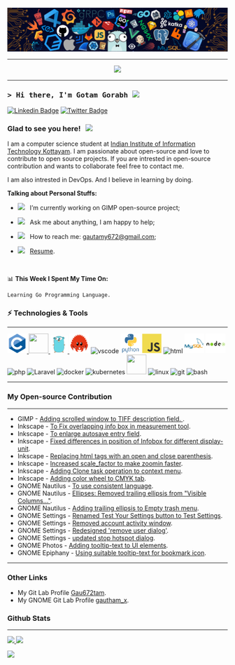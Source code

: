 

![banner.png](./images/github-banner.png)

<hr>

<p align="center">
  <img src="https://readme-typing-svg.herokuapp.com?color=0d8eceF&size=30&center=true&vCenter=true&width=550&height=70&lines=Hey+There+👋,+I'm+Gotam;+An+Open+Source+Contributor+☀;Exiceted+to+learn+DevOps">
</p>

<hr>

### <samp>&gt; Hi there, I'm Gotam Gorabh <img src="https://media.giphy.com/media/hvRJCLFzcasrR4ia7z/giphy.gif" width="25"> </samp>

[![Linkedin Badge](https://img.shields.io/badge/-LinkedIn-0e76a8?style=flat-square&logo=Linkedin&logoColor=white)](https://www.linkedin.com/in/gotam-gorabh-470848196/)
[![Twitter Badge](https://img.shields.io/badge/-Twitter-00acee?style=flat-square&logo=Twitter&logoColor=white)](https://twitter.com/GautamY05676484)

### Glad to see you here! &nbsp; ![](https://visitor-badge.glitch.me/badge?page_id=GOTAM672)

I am a computer science student at [Indian Institute of Information Technology Kottayam](https://www.iiitkottayam.ac.in/#!/home). I am passionate about open-source and love to contribute to open source projects.
If you are intrested in open-source contribution and wants to collaborate feel free to contact me.

I am also intrested in DevOps. And I believe in learning by doing.

  

**Talking about Personal Stuffs:**

- <img src="https://github.com/Gapur/Gapur/blob/main/assets/developer.gif?raw=true" width="21" />&nbsp;&nbsp; I’m currently working on GIMP open-source project;
<!--
- <img src="https://github.com/Gapur/Gapur/blob/main/assets/lightning.gif?raw=true" width="21" />&nbsp;&nbsp; I’m currently learning Data Structures and Algorithms on [leetcode](https://leetcode.com/GKassym); -->
- <img src="https://github.com/Gapur/Gapur/blob/main/assets/message.gif?raw=true" width="21" />&nbsp;&nbsp; Ask me about anything, I am happy to help;

- <img src="https://github.com/Gapur/Gapur/blob/main/assets/letterbox.gif?raw=true" width="21" />&nbsp;&nbsp; How to reach me: gautamy672@gmail.com;
- <img src="https://github.com/Gapur/Gapur/blob/main/assets/doc.gif?raw=true" width="21" />&nbsp;&nbsp; [Resume]().

</br>

📊 **This Week I Spent My Time On:**
<!--START_SECTION:waka-->

```text
Learning Go Programming Language.
```

<!--END_SECTION:waka-->


<h3 align="left">⚡ Technologies & Tools</h3>

<hr>
<span align="center">
<p align="left">
<a href="https://developer.mozilla.org/en-US/docs/Web/JavaScript" target="_blank" rel="noreferrer"> 
<img src="https://github.com/devicons/devicon/blob/v2.15.1/icons/c/c-original.svg" alt="c" width="45" height="45"/>
<img src="https://cdn.jsdelivr.net/gh/devicons/devicon/icons/cplusplus/cplusplus-original.svg" width="45" height="45"/>
<a href="https://golang.org" target="_blank" rel="noreferrer"> <img src="https://raw.githubusercontent.com/devicons/devicon/master/icons/go/go-original.svg" alt="go" width="40" height="40"/> </a>
 <img src="https://github.com/GOTAM672/GOTAM672/blob/master/images/pngegg.png" alt="rust" width="45" height="45"/>
<img src="https://cdn.jsdelivr.net/gh/devicons/devicon/icons/vscode/vscode-original.svg" alt="vscode" width="45" height="45"/>
<img src="https://raw.githubusercontent.com/devicons/devicon/master/icons/python/python-original-wordmark.svg" alt="python" width="45" height="45" />
<img src="https://raw.githubusercontent.com/devicons/devicon/master/icons/javascript/javascript-original.svg" alt="javascript" width="45" height="45" />
<img src="https://cdn.jsdelivr.net/gh/devicons/devicon/icons/html5/html5-original.svg" alt="html" width="45" height="45"/>
<img src="https://raw.githubusercontent.com/devicons/devicon/master/icons/mysql/mysql-original-wordmark.svg" alt="mysql" width="45" height="45" />
<img src="https://raw.githubusercontent.com/devicons/devicon/master/icons/nodejs/nodejs-original-wordmark.svg" alt="nodejs" width="45" height="45" />
<img src="https://cdn.jsdelivr.net/gh/devicons/devicon/icons/php/php-original.svg" alt="php" width="45" height="45"/>
<img src="https://cdn.jsdelivr.net/gh/devicons/devicon/icons/laravel/laravel-plain-wordmark.svg" alt="Laravel" width="45" height="45"/>
<img src="https://cdn.jsdelivr.net/gh/devicons/devicon/icons/docker/docker-original.svg" alt="docker" width="45" height="45"/>
<img src="https://cdn.jsdelivr.net/gh/devicons/devicon/icons/kubernetes/kubernetes-plain.svg" alt="kubernetes" width="45" height="45"/>
<img src="https://cdn.jsdelivr.net/gh/devicons/devicon/icons/amazonwebservices/amazonwebservices-plain-wordmark.svg" width="45" height="45"/>
<img src="https://cdn.jsdelivr.net/gh/devicons/devicon/icons/linux/linux-original.svg" alt="linux" width="45" height="45"/>       
<img src="https://cdn.jsdelivr.net/gh/devicons/devicon/icons/git/git-original.svg" alt="git" width="45" height="45"/>
<img src="https://cdn.jsdelivr.net/gh/devicons/devicon/icons/bash/bash-original.svg" alt="bash" width="45" height="45"/>
</p>
</span>

<hr>

<h3 align="left">My Open-source Contribution</h3>

<hr>

- GIMP - [Adding scrolled window to TIFF description field.
](https://gitlab.gnome.org/GNOME/gimp/-/merge_requests/745).
- Inkscape - [To Fix overlapping info box in measurement tool](https://gitlab.com/inkscape/inkscape/-/merge_requests/4728).
- Inkscape - [To enlarge autosave entry field](https://gitlab.com/inkscape/inkscape/-/merge_requests/4730).
- Inkscape - [Fixed differences in position of Infobox for different display-unit](https://gitlab.com/inkscape/inkscape/-/merge_requests/4944).
- Inkscape - [Replacing html tags with an open and close parenthesis](https://gitlab.com/inkscape/inkscape/-/merge_requests/4813).
- Inkscape - [Increased scale_factor to make zoomin faster](https://gitlab.com/inkscape/inkscape/-/merge_requests/4954).
- Inkscape - [Adding Clone task operation to context menu](https://gitlab.com/inkscape/inkscape/-/merge_requests/5050).
- Inkscape - [Adding color wheel to CMYK tab](https://gitlab.com/inkscape/inkscape/-/merge_requests/5093).
- GNOME Nautilus - [To use consistent language](https://gitlab.gnome.org/GNOME/nautilus/-/merge_requests/930).
- GNOME Nautilus - [
Ellipses: Removed trailing ellipsis from "Visible Columns…"](https://gitlab.gnome.org/GNOME/nautilus/-/merge_requests/1012).
- GNOME Nautilus - [
Adding trailing ellipsis to Empty trash menu](https://gitlab.gnome.org/GNOME/nautilus/-/merge_requests/986).
- GNOME Settings - [Renamed Test Your Settings button to Test Settings](https://gitlab.gnome.org/GNOME/gnome-control-center/-/merge_requests/1486).
- GNOME Settings - [Removed account activity window](https://gitlab.gnome.org/GNOME/gnome-control-center/-/merge_requests/1559).
- GNOME Settings - [Redesigned 'remove user dialog'](https://gitlab.gnome.org/GNOME/gnome-control-center/-/merge_requests/1584).
- GNOME Settings - [updated stop hotspot dialog](https://gitlab.gnome.org/GNOME/gnome-control-center/-/merge_requests/1622).
- GNOME Photos - [Adding tooltip-text to UI elements](https://gitlab.gnome.org/GNOME/gnome-photos/-/merge_requests/260).
- GNOME Epiphany - [Using suitable tooltip-text for bookmark icon](https://gitlab.gnome.org/GNOME/epiphany/-/merge_requests/1271).

<hr>

<h3 align="left">Other Links</h3>


- My Git Lab Profile [Gau672tam](https://gitlab.com/Gau672tam).
- My GNOME Git Lab Profile [gautham_x](https://gitlab.gnome.org/gautham_x).



<h3 align="left">Github Stats</h3>

<hr>



<a href="https://github.com/GOTAM672">
  <img height="180em" src="https://github-readme-stats.vercel.app/api/top-langs/?username=GOTAM672&layout=compact&theme=vision-friendly-dark" />
  <img height="180em" src="http://github-readme-streak-stats.herokuapp.com?user=GOTAM672&theme=dark&background=000000" />
  
  

</a>


<br>




<p align="left">
  <img src="https://capsule-render.vercel.app/api?type=waving&color=gradient&height=100&section=footer"/>
</p>





<!--
**GOTAM672/GOTAM672** is a ✨ _special_ ✨ repository because its `README.md` (this file) appears on your GitHub profile.

Here are some ideas to get you started:

- 🔭 I’m currently working on ...
- 🌱 I’m currently learning ...
- 👯 I’m looking to collaborate on ...
- 🤔 I’m looking for help with ...
- 💬 Ask me about ...
- 📫 How to reach me: ...
- 😄 Pronouns: ...
- ⚡ Fun fact: ...
-->
